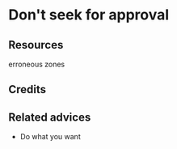 
# Don't seek for approval

## Resources

erroneous zones
## Credits


## Related advices

- Do what you want

